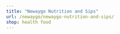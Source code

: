 ```yaml
---
title: "Newaygo Nutrition and Sips"
url: /newaygo/newaygo-nutrition-and-sips/
shop: health food
---
```

